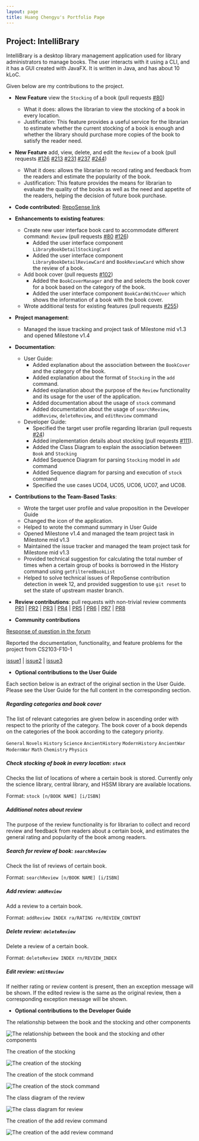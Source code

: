 ```yaml
---
layout: page
title: Huang Chengyu's Portfolio Page
---
```


## Project: IntelliBrary

IntelliBrary is a desktop library management application used for library administrators to manage books. The user interacts with it using a CLI, and it has a GUI created with JavaFX. It is written in Java, and has about 10 kLoC.

Given below are my contributions to the project.

* **New Feature** view the `Stocking` of a book (pull requests [#80](https://github.com/AY2021S1-CS2103-F09-3/tp/pull/80))
    * What it does: allows the librarian to view the stocking of a book in every location.
    * Justification: This feature provides a useful service for the librarian to estimate whether the current stocking of a book is enough and whether the library should purchase more copies of the book to satisfy the reader need.

* **New Feature** add, view, delete, and edit the `Review` of a book (pull requests [#126](https://github.com/AY2021S1-CS2103-F09-3/tp/pull/126) [#213](https://github.com/AY2021S1-CS2103-F09-3/tp/pull/213) [#231](https://github.com/AY2021S1-CS2103-F09-3/tp/pull/231) [#237](https://github.com/AY2021S1-CS2103-F09-3/tp/pull/237) [#244](https://github.com/AY2021S1-CS2103-F09-3/tp/pull/244))
    * What it does: allows the librarian to record rating and feedback from the readers and estimate the popularity of the book.
    * Justification: This feature provides the means for librarian to evaluate the quality of the books as well as the need and appetite of the readers, helping the decision of future book purchase.

* **Code contributed**: [RepoSense link](https://nus-cs2103-ay2021s1.github.io/tp-dashboard/#breakdown=true&search=hcy123902&sort=groupTitle&sortWithin=title&since=2020-08-14&timeframe=commit&mergegroup=&groupSelect=groupByRepos&checkedFileTypes=docs~functional-code~test-code~other)

* **Enhancements to existing features**:
  * Create new user interface book card to accommodate different command: `Review` (pull requests [#80](https://github.com/AY2021S1-CS2103-F09-3/tp/pull/80) [#126](https://github.com/AY2021S1-CS2103-F09-3/tp/pull/126))
    * Added the user interface component `LibraryBookDetailStockingCard`
    * Added the user interface component `LibraryBookDetailReviewCard` and `BookReviewCard` which show the review of a book.
  * Add book cover (pull requests [#102](https://github.com/AY2021S1-CS2103-F09-3/tp/pull/102))
    * Added the `BookCoverManager` and the and selects the book cover for a book based on the category of the book.
    * Added the user interface component `BookCardWithCover` which shows the information of a book with the book cover.
  * Wrote additional tests for existing features (pull requests [#255](https://github.com/AY2021S1-CS2103-F09-3/tp/pull/255))

* **Project management**:
  * Managed the issue tracking and project task of Milestone mid v1.3 and opened Milestone v1.4

* **Documentation**:
  * User Guide:
    * Added explanation about the association between the `BookCover` and the category of the book.
    * Added explanation about the format of `Stocking` in the `add` command.
    * Added explanation about the purpose of the `Review` functionality and its usage for the user of the application.
    * Added documentation about the usage of `stock` command
    * Added documentation about the usage of `searchReview`, `addReview`, `deleteReview`, and `editReview` command
  * Developer Guide:
    * Specified the target user profile regarding librarian (pull requests [#24](https://github.com/AY2021S1-CS2103-F09-3/tp/pull/24))
    * Added implementation details about stocking (pull requests [#111](https://github.com/AY2021S1-CS2103-F09-3/tp/pull/111)).
    * Added the Class Diagram to explain the association between `Book` and `Stocking`
    * Added Sequence Diagram for parsing `Stocking` model in `add` command 
    * Added Sequence diagram for parsing and execution of `stock` command
    * Specified the use cases UC04, UC05, UC06, UC07, and UC08.

* **Contributions to the Team-Based Tasks**:
    * Wrote the target user profile and value proposition in the Developer Guide
    * Changed the icon of the application.
    * Helped to wrote the command summary in User Guide
    * Opened Milestone v1.4 and managed the team project task in Milestone mid v1.3
    * Maintained the issue tracker and managed the team project task for Milestone mid v1.3
    * Provided technical suggestion for calculating the total number of times when a certain group of books is borrowed in the History command using `getFilteredBookList`
    * Helped to solve technical issues of RepoSense contribution detection in week 12, and provided suggestion to use `git reset` to set the state of upstream master branch.
    
* **Review contributions**:
    pull requests with non-trivial review comments
    [PR1](https://github.com/AY2021S1-CS2103-F09-3/tp/pull/21) 
    | [PR2](https://github.com/AY2021S1-CS2103-F09-3/tp/pull/64) 
    | [PR3](https://github.com/AY2021S1-CS2103-F09-3/tp/pull/73)
    | [PR4](https://github.com/AY2021S1-CS2103-F09-3/tp/pull/78)
    | [PR5](https://github.com/AY2021S1-CS2103-F09-3/tp/pull/90)
    | [PR6](https://github.com/AY2021S1-CS2103-F09-3/tp/pull/91)
    | [PR7](https://github.com/AY2021S1-CS2103-F09-3/tp/pull/134)
    | [PR8](https://github.com/AY2021S1-CS2103-F09-3/tp/pull/268)

* **Community contributions**

[Response of question in the forum](https://github.com/nus-cs2103-AY2021S1/forum/issues/370)

Reported the documentation, functionality, and feature problems for the project from CS2103-F10-1

[issue1](https://github.com/AY2021S1-CS2103-F10-1/tp/issues/180)
| [issue2](https://github.com/AY2021S1-CS2103-F10-1/tp/issues/168)
| [issue3](https://github.com/AY2021S1-CS2103-F10-1/tp/issues/170)

* **Optional contributions to the User Guide**

Each section below is an extract of the original section in the User Guide. Please see the User Guide for the full content in the corresponding section.

##### Regarding categories and book cover
The list of relevant categories are given below in ascending order with respect to the priority of the category. The book cover of a book depends on the categories of the book according to the category priority.

`General` `Novels` `History` `Science` `AncientHistory` `ModernHistory` `AncientWar` `ModernWar` `Math` `Chemistry` `Physics`

##### Check stocking of book in every location: `stock`

Checks the list of locations of where a certain book is stored. Currently only the science library, central library, and HSSM library are available locations.

Format: `stock [n/BOOK NAME] [i/ISBN]`

##### Additional notes about review

The purpose of the review functionality is for librarian to collect and record review and feedback from readers about a certain book, and estimates the general rating and popularity of the book among readers.

##### Search for review of book: `searchReview`

Check the list of reviews of certain book.

Format: `searchReview [n/BOOK NAME] [i/ISBN]`

##### Add review: `addReview`

Add a review to a certain book. 

Format: `addReview INDEX ra/RATING re/REVIEW_CONTENT`

##### Delete review: `deleteReview`

Delete a review of a certain book.

Format: `deleteReview INDEX rn/REVIEW_INDEX`

##### Edit review: `editReview`

If neither rating or review content is present, then an exception message will be shown. If the edited review is the same as the original review, then a corresponding exception message will be shown. 

* **Optional contributions to the Developer Guide**

The relationship between the book and the stocking and other components

![The relationship between the book and the stocking and other components](../images/ModelClassBookStockingDiagram.png)

The creation of the stocking

![The creation of the stocking](../images/EditStockingParserSequenceDiagram.png)

The creation of the stock command

![The creation of the stock command](../images/StockCommandParserSequenceDiagram.png)

The class diagram of the review

![The class diagram for review](../images/ModelClassBookReviewDiagram.png)

The creation of the add review command

![The creation of the add review command](../images/AddReviewParserSequenceDiagram.png)

